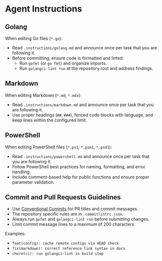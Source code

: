 # Agent Instructions

## Golang

When editing Go files (`*.go`):

- Read `.instructions/golang.md` and announce once per task that you are following it.
- Before committing, ensure code is formatted and linted:
  - Run `gofmt` (or `go fmt`) and organize imports.
  - Run `golangci-lint run` at the repository root and address findings.

## Markdown

When editing Markdown (`*.md`, `*.mdx`):

- Read `.instructions/markdown.md` and announce once per task that you are following it.
- Use proper headings (`##`, `###`), fenced code blocks with language, and keep lines within the configured limit.

## PowerShell

When editing PowerShell files (`*.ps1`, `*.psm1`, `*.psd1`):

- Read `.instructions/powershell.md` and announce once per task that you are following it.
- Follow PowerShell best practices for naming, formatting, and error handling.
- Include comment-based help for public functions and ensure proper parameter validation.

## Commit and Pull Requests Guidelines

- Use [Conventional Commits](https://www.conventionalcommits.org/en/v1.0.0/#summary) for PR titles and commit messages.
- The repository specific rules are in `.commitlintrc.json`.
- Always run `gofmt` and `golangci-lint run` before submitting changes.
- Limit commit message lines to a maximum of 200 characters.

Examples:

- `feat(config): cache remote configs via HEAD check`
- `fix(markdown): correct reference link syntax in docs`
- `chore(ci): run golangci-lint in build step`
